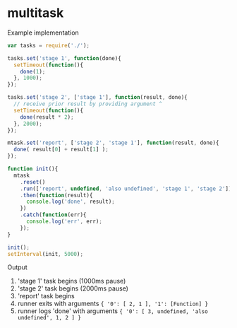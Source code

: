 # multitask

Example implementation

```javascript
var tasks = require('./');

tasks.set('stage 1', function(done){
  setTimeout(function(){
    done(1);
  }, 1000);
});

tasks.set('stage 2', ['stage 1'], function(result, done){
  // receive prior result by providing argument ^
  setTimeout(function(){
    done(result * 2);
  }, 2000);
});

mtask.set('report', ['stage 2', 'stage 1'], function(result, done){
  done( result[0] + result[1] );
});

function init(){
  mtask
    .reset()
    .run(['report', undefined, 'also undefined', 'stage 1', 'stage 2'])
    .then(function(result){
      console.log('done', result);
    })
    .catch(function(err){
      console.log('err', err);
    });
}

init();
setInterval(init, 5000);
```

Output

1. 'stage 1' task begins (1000ms pause)
2. 'stage 2' task begins (2000ms pause)
3. 'report' task begins
4. runner exits with arguments `{ '0': [ 2, 1 ], '1': [Function] }`
5. runner logs 'done' with arguments `{ '0': [ 3, undefined, 'also undefined', 1, 2 ] }`
